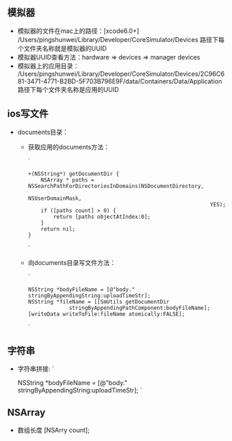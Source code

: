 
## 模拟器
- 模拟器的文件在mac上的路径：[xcode6.0+] /Users/pingshunwei/Library/Developer/CoreSimulator/Devices 路径下每个文件夹名称就是模拟器的UUID
- 模拟器UUID查看方法：hardware => devices => manager devices 
- 模拟器上的应用目录：
  /Users/pingshunwei/Library/Developer/CoreSimulator/Devices/2C96C681-3471-4771-B2BD-5F703B796E9F/data/Containers/Data/Application  路径下每个文件夹名称是应用的UUID


## ios写文件
- documents目录：
  - 获取应用的documents方法：

	`
	
		+(NSString*) getDocumentDir {
		    NSArray * paths = NSSearchPathForDirectoriesInDomains(NSDocumentDirectory,
		                                                          NSUserDomainMask,
		                                                          YES);
		    if ([paths count] > 0) {
		        return [paths objectAtIndex:0];
		    }
		    return nil;
		}
	`

  - 向documents目录写文件方法：

	`

	    NSString *bodyFileName = [@"body." stringByAppendingString:uploadTimeStr];
	    NSString *fileName = [[SmUtils getDocumentDir
	                 stringByAppendingPathComponent:bodyFileName];
		[writeData writeToFile:fileName atomically:FALSE];
	`

## 字符串
- 字符串拼接:
`

  NSString *bodyFileName = [@"body." stringByAppendingString:uploadTimeStr];
`

## NSArray
- 数组长度   [NSArry count];
